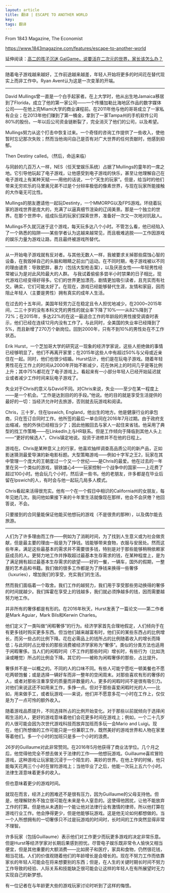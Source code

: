 ```yaml
---
layout: article
title: 翻译 | ESCAPE TO ANOTHER WORLD
key: 
tags: 翻译
---
```


From 1843 Magazine, The Economist

<https://www.1843magazine.com/features/escape-to-another-world>

延伸阅读：[高二的孩子沉迷 GalGame，说要活在二次元的世界，家长该怎么办？](https://www.zhihu.com/question/288515980)

---

随着电子游戏越来越好，工作前途越来越差，年轻人开始将更多的时间花在替代现实上而非工作中。Ryan Avent认为这是一次变革的开端。

<!--more-->

---

David Mullings曾一直是一个白手起家者。在上大学时，他从出生地Jamaica移居到了Florida，成立了他的第一家公司——一个传播加勒比海地区作品的数字媒体公司——在他上完Miami大学的商业课程前。在2011年他与他的哥哥成立了一家私有企业；在2013年他们赚到了第一桶金，拿到了一家Tampa州的手机软件公司80%的股份。一年以后公司资金链断裂了，完全消灭了他们的公司，以及希望。

Mullings努力从这个打击中恢复过来。一个奇怪的咨询工作提供了一些收入，使他暂时忘记那次失败；然而当他询问自己是否有对广大世界的任何贡献时，他感到抑郁。

Then Destiny called。（然后，命运来临）

与同龄的几百万人一样，NES（任天堂娱乐系统）占据了Mullings的童年的一席之地。它引导他玩起了电子游戏，让他感受到电子游戏的快乐，甚至让他理解自己在电子游戏上有某种天赋——用他的话说，一个“天生的玩家”。但是，给当时的他们带来无穷欢乐的马里奥兄弟不过是个分辩率极低的像素世界，与现在玩家所能接触的大作毫无可比性。

Mullings的朋友邀请他一起玩Destinty，一个MMORPG以及FPS游戏。环绕着玩家的游戏世界是庞大的，充满了以逼真细节渲染的辽阔美景。那是一个独立的世界。在那个世界中，组成队伍的玩家们探索世界，准备好一次又一次地对抗敌人。

Mullings不久就沉迷于这个游戏，每天玩多达八个小时。不管怎么看，他已经陷入了一个熟悉的陷阱——某些学者认为这越来越常见，而且极难逃脱——工作因游戏的娱乐力量为游戏让路，而且最终被游戏所替代。

---

从一开始电子游戏就有反对者。与其他无数人一样，我被要求关掉那些腐蚀心智的设备，在我毁掉自己的头脑和眼睛之前出门运动。在不同时期，电子游戏被以不同的理由谴责：导致肥胖，暴力（包括大型枪击案），以及厌恶女性——年轻男性经常被认为是对此风险最大的人群。
与我试着偷偷多尝半小时禁果的日子相比，现代游戏已经变得好得多。它们的世界更加漂亮，剧情更加吸引读者，且充实而有社交。确实，它们可能太好了。在现在，游戏已经能够替代生涯，友情和家庭，因而阻止年轻人（主要是男性）拥有真实的成年人生活。

在过去的十五年间，美国年轻劳力正在稳定且令人担忧地减少。在2000~2015年间，二三十岁的没有本科文凭的男性的就业率下降了10%——从82%降到了72%；在2015年，多达22%的在这一最适合工作的年龄段的男性接受调查时表示，他们已经在连续12月内没有工作了。与此同时，全美国的失业率已经降到了5%，而且新增了270万个新岗位。回到2000年，只有不到10%的男性处在不工作状态。

Erik Hurst，一个芝加哥大学的研究这一现象的经济学家说，这些人拒绝做的事情已经够明显了。他们不再离开家里；在2015年这些人中有超过50%与父母或近亲住在一起。同时，他们也很少结婚。Hurst估计，他们是在玩电子游戏。随着年轻男性花在工作上的时间从2000年开始不断减少，花在休闲上的时间几乎是等比例上升；其中75%都花在了电子游戏上。看起来有一小部分年轻人已经开始延迟就业或者减少工作时间来玩电子游戏了。

失业对于Chris的意义与David不同。对Chris来说，失业——至少在某一程度上——是一个机会。“工作是达到目的的手段。”他说。他的目的就是享受生活提供的最好的一切：当经济允许时去旅游，否则就去玩游戏和阅读。

Chris，三十岁，住在Ipswich, England，他出生的地方。他是健康行业的承包商，只在签订合同时工作。他所签的最后一单合同在2016年7月过期。由于政府支出缩减，他的外快已经相当少了；因此他搬回去与家人一起住来省钱。他采用了典型的找工作策略——在LinkedIn上与HR联系。但是工作倾向于降临到其他人头上——“更好的候选人”，Chris镇定地说。投资于进修并不在他的日程上。

游戏在。Chris是某种意义上的行家，他喜欢抽样调查高品质公司的新产品，正如影迷猜测最爱导演的新电影标题。大型策略游戏——例如十字军之王2，玩家在其中管理一个庞大的王朝度过一个又一个世纪——是Chris的最爱。他在过去的一年里在另一个类似的游戏，钢铁雄心4——玩家控制一个战争中的国家——上花费了超过100小时。他会玩几个小时，然后读一些书。他的老朋友，许多都是在毕业后留在Ipswich的人，有时会与他一起玩几局多人模式。

Chris看起来活得很充实。他有一个在一个假日中相识的California州的女朋友，每年见她几次。我问他如果接下来的十年里生活就像现在那样，他会不会厌倦？他回答说，不会。

只要接到的合同量能保证他能买他想玩的游戏（不是很贵的那种），以及偶尔能去旅游。

---

人们为了许多理由而工作——例如为了消耗时间，为了找到人生意义或为社会做贡献，但是最主要的理由一般是为了挣钱。钱能够带来食物，衣服与安居处。然而这些年来，满足这些最基本的需求并不需要很多钱，特别是对于那些能够稍稍依赖家庭成员的人。更努力地工作并挣取超过最基本生存需求的钱，在某种程度上，是为了满足拥有超过最基本生存需求的欲望——好的一餐，一辆车，国外的假期，一整屋的艺术品和书籍。我们做的很多工作都是为了挣钱来换得一些奢侈（luxuries），增加我们的享受，充实我们的生活。

然而我们面临着一个取舍。我们工作的越努力，我们用于享受那些劳动换得的奢侈的时间就越少。我们挥霍在享受上的钱越多，我们就必须挣越多的钱，因而需要越努力地工作。

并非所有的奢侈都是有形的。在2016年秋天，Hurst发表了一篇论文——第二作者是Mark Aguiar，Mark Bils和Kerwin Charles。

他们定义了一类叫做“闲暇奢侈”的行为。经济学家首先合理地假定，人们倾向于在有更多钱时购买更多东西。但当他们越来越富有时，他们买的某些东西占的比例增长，而另一些占的比例下降。花在必需品上的钱所占的比例随着收入的增长而降低；与此同时占比增长的那些消费被经济学家称为“奢侈”。类似的分类方法也适用于闲暇奢侈。当人们的闲暇时间（不工作的那些时间）增长时，有些行为（比如洗澡或睡觉）所占的比例会下降。其它的——被称为闲暇奢侈的那些，占比提升。

奢侈并不是一以概之的。不同的人的口味不同。有些人可能宁愿吃一顿美餐也不愿吃两顿饱餐；或是选择一辆好车而非一整年的空闲周末。对那些喜欢有形的奢侈的人，或者对那些注重享受的质量而非数量的人，更多的闲暇时间不是很有吸引力。对他们来说这还不如用来工作，多挣一点。但对于那些喜爱闲暇时光的人——比如，用来做手工，或者玩游戏——来说，他们并不愿意多花一小时在工作上，仅仅是为了一点可怜的额外收入。

随着游戏品质提升，不同选择所占的比例开始变化。对于那些以前就倾向于选择闲暇生活的人，更好的游戏意味着他们会花更多时间在游戏上；例如，一个二十几岁的人很可能会因为次世代游戏科技而放弃加班而多玩一会Mario and Luigi。现在，他们所想做的工作可能只是一份兼职工作，既然美好的游戏世界和人物在家里等着他们。多一个小时的加班只是多一个小时的浪费。

26岁的Guillaume对此非常赞同。在2016年5月他获得了商业法学位。几个月之后，他觉得他完全不想去做关于法律的工作——他想玩游戏。Guillaume喜欢冒险游戏，这种游戏让玩家能沉浸于一个陌生的、美妙的世界。在他上学的时候，他只能每天花两三个小时在冒险游戏上；当他毕业了之后，他能一次玩上五六个小时。法律生涯意味着更多的收入。

但也意味着更少的游戏时间。

就现在而言，经济上的困难还不是很有压力，因为Guillaume的父母支持他。但是，他理解财务不独立很可能在未来是令人窒息的。这使得他困扰，让他不能放弃工作的打算。但是他从未遇到一个能让他对法律行业有激情的律师，所以他打算在游戏行业工作。他会挣得更少，但是他能够玩游戏。这是他无论如何都想做的。当一个人所想拥有的一切奢侈只不过是玩游戏的时间时，长时间的工作突然显得非常不理智。

许多玩家（包括Guillaume）表示他们对工作更少而玩更多游戏的决定非常乐意。但是Hurst等经济学家对长期后果感到担忧。尽管电子娱乐既非常令人愉快又相当便宜，但是其他重要的大额消费——比如房子和医疗，家具和食物，仍然很花钱，相当花钱。人们的价值观随着他们的年龄增长是会增长的。现在不努力工作而依靠家长的年轻人可能会在将来想要别的东西；但是，在人生的关键时期长时间不努力工作导致的经验、人际关系和技能缺乏很可能会让这样的年轻人在有所展望时无力实现自己的新梦想。

有一位记者在与年龄更大些的游戏玩家讨论时听到了这样的悔恨。